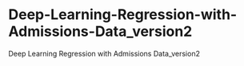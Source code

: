 # Deep-Learning-Regression-with-Admissions-Data_version2
Deep Learning Regression with Admissions Data_version2
